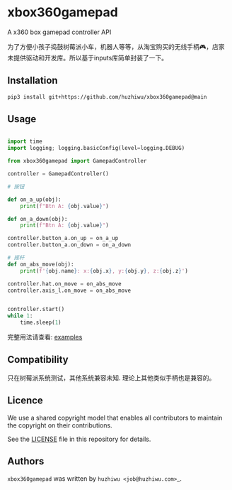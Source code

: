 xbox360gamepad
==============

A x360 box gamepad controller API

为了方便小孩子捣鼓树莓派小车，机器人等等，从淘宝购买的无线手柄🎮，店家未提供驱动和开发库。所以基于inputs库简单封装了一下。


Installation
------------
```sh
pip3 install git+https://github.com/huzhiwu/xbox360gamepad@main
```

Usage
-----

```python

import time
import logging; logging.basicConfig(level=logging.DEBUG)

from xbox360gamepad import GamepadController

controller = GamepadController()

# 按钮

def on_a_up(obj):
    print(f"Btn A: {obj.value}")

def on_a_down(obj):
    print(f"Btn A: {obj.value}")

controller.button_a.on_up = on_a_up
controller.button_a.on_down = on_a_down

# 摇杆
def on_abs_move(obj):
    print(f'{obj.name}: x:{obj.x}, y:{obj.y}, z:{obj.z}')

controller.hat.on_move = on_abs_move
controller.axis_l.on_move = on_abs_move


controller.start()
while 1:
    time.sleep(1)

```


完整用法请查看: [examples](examples) 

Compatibility
-------------
只在树莓派系统测试，其他系统兼容未知. 理论上其他类似手柄也是兼容的。

Licence
-------
We use a shared copyright model that enables all contributors to maintain the
copyright on their contributions.

See the [LICENSE](LICENSE) file in this repository for details.

Authors
-------

`xbox360gamepad` was written by `huzhiwu <job@huzhiwu.com>`_.

